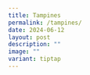 ```yaml
---
title: Tampines
permalink: /tampines/
date: 2024-06-12
layout: post
description: ""
image: ""
variant: tiptap
---
```


